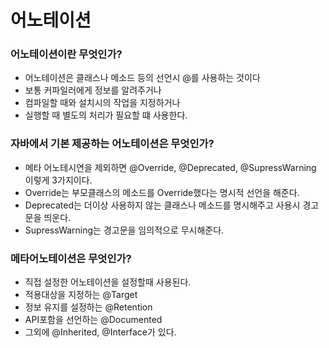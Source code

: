 # 어노테이션

### 어노테이션이란 무엇인가?

- 어노테이션은 클래스나 메소드 등의 선언시 @를 사용하는 것이다
- 보통 커파일러에게 정보를 알려주거나
- 컴파일할 때와 설치시의 작업을 지정하거나
- 실행할 때 별도의 처리가 필요할 떄 사용한다.

### 자바에서 기본 제공하는 어노테이션은 무엇인가?

- 메타 어노테시연을 제외하면 @Override, @Deprecated, @SupressWarning 이렇게 3가지이다.
- Override는 부모클래스의 메소드를 Override했다는 명시적 선언을 해준다.
- Deprecated는 더이상 사용하지 않는 클래스나 메소드를 명시해주고 사용시 경고문을 띄운다.
- SupressWarning는 경고문을 임의적으로 무시해준다.

### 메타어노테이션은 무엇인가?

- 직접 설정한 어노테이션을 설정할때 사용된다.
- 적용대상을 지정하는 @Target
- 정보 유지를 설정하는 @Retention
- API포함을 선언하는 @Documented
- 그외에 @Inherited, @Interface가 있다.
